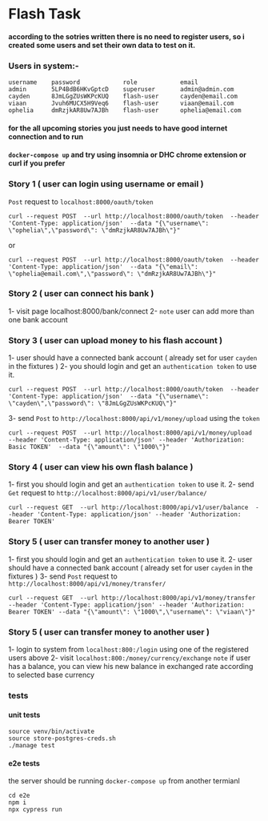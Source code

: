 # Flash Task

#### according to the sotries written there is no need to register users, so i created some users and set their own data to test on it.

### Users in system:-
```
username    password            role            email
admin       5LP4BdB6HKvGptcD    superuser       admin@admin.com
cayden      8JmLGgZUsWKPcKUQ    flash-user      cayden@email.com
viaan       Jvuh6MUCX5H9Veq6    flash-user      viaan@email.com
ophelia     dmRzjkAR8Uw7AJBh    flash-user      ophelia@email.com
```

#### for the all upcoming stories you just needs to have good internet connection and to run
#### `docker-compose up` and try using insomnia or DHC chrome extension or curl if you prefer

### Story 1 ( user can login using username or email )

`Post` request to `localhost:8000/oauth/token`
```
curl --request POST  --url http://localhost:8000/oauth/token  --header 'Content-Type: application/json'  --data "{\"username\": \"ophelia\",\"password\": \"dmRzjkAR8Uw7AJBh\"}"
```
or
```
curl --request POST  --url http://localhost:8000/oauth/token  --header 'Content-Type: application/json'  --data "{\"email\": \"ophelia@email.com\",\"password\": \"dmRzjkAR8Uw7AJBh\"}"
```

### Story 2 ( user can connect his bank )

1- visit page localhost:8000/bank/connect
2- `note` user can add more than one bank account

### Story 3 ( user can upload money to his flash account )
1- user should have a connected bank account ( already set for user `cayden` in the fixtures )
2- you should login and get an `authentication token` to use it.
```
curl --request POST  --url http://localhost:8000/oauth/token  --header 'Content-Type: application/json'  --data "{\"username\": \"cayden\",\"password\": \"8JmLGgZUsWKPcKUQ\"}"
```
3- send `Post` to `http://localhost:8000/api/v1/money/upload` using the `token`
``` 
curl --request POST  --url http://localhost:8000/api/v1/money/upload  --header 'Content-Type: application/json' --header 'Authorization: Basic TOKEN'  --data "{\"amount\": \"1000\"}" 
```

### Story 4 ( user can view his own flash balance )
1- first you should login and get an `authentication token` to use it.
2- send `Get` request to `http://localhost:8000/api/v1/user/balance/`
```
curl --request GET  --url http://localhost:8000/api/v1/user/balance  --header 'Content-Type: application/json' --header 'Authorization: Bearer TOKEN'
```

### Story 5 ( user can transfer money to another user )
1- first you should login and get an `authentication token` to use it.
2- user should have a connected bank account ( already set for user `cayden` in the fixtures )
3- send `Post` request to `http://localhost:8000/api/v1/money/transfer/`
```
curl --request GET  --url http://localhost:8000/api/v1/money/transfer  --header 'Content-Type: application/json' --header 'Authorization: Bearer TOKEN' --data "{\"amount\": \"1000\",\"username\": \"viaan\"}" 
```

### Story 5 ( user can transfer money to another user )
1- login to system from `localhost:800:/login` using one of the registered users above
2- visit `localhost:800:/money/currency/exchange`
`note` if user has a balance, you can view his new balance in exchanged rate according to
selected base currency 




### tests
#### unit tests
```
source venv/bin/activate
source store-postgres-creds.sh
./manage test
```

#### e2e tests
the server should be running 
`docker-compose up`
from another termianl 
```
cd e2e
npm i
npx cypress run
```